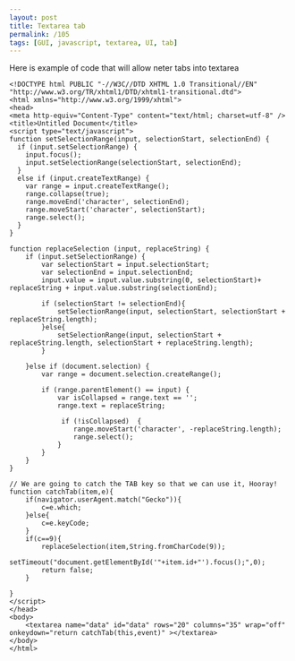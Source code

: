 ```yaml
---
layout: post
title: Textarea tab
permalink: /105
tags: [GUI, javascript, textarea, UI, tab]
---
```


Here is example of code that will allow neter tabs into textarea

    <!DOCTYPE html PUBLIC "-//W3C//DTD XHTML 1.0 Transitional//EN" "http://www.w3.org/TR/xhtml1/DTD/xhtml1-transitional.dtd">
    <html xmlns="http://www.w3.org/1999/xhtml">
    <head>
    <meta http-equiv="Content-Type" content="text/html; charset=utf-8" />
    <title>Untitled Document</title>
    <script type="text/javascript">
    function setSelectionRange(input, selectionStart, selectionEnd) {
      if (input.setSelectionRange) {
        input.focus();
        input.setSelectionRange(selectionStart, selectionEnd);
      }
      else if (input.createTextRange) {
        var range = input.createTextRange();
        range.collapse(true);
        range.moveEnd('character', selectionEnd);
        range.moveStart('character', selectionStart);
        range.select();
      }
    }

    function replaceSelection (input, replaceString) {
        if (input.setSelectionRange) {
            var selectionStart = input.selectionStart;
            var selectionEnd = input.selectionEnd;
            input.value = input.value.substring(0, selectionStart)+ replaceString + input.value.substring(selectionEnd);

            if (selectionStart != selectionEnd){
                setSelectionRange(input, selectionStart, selectionStart +   replaceString.length);
            }else{
                setSelectionRange(input, selectionStart + replaceString.length, selectionStart + replaceString.length);
            }

        }else if (document.selection) {
            var range = document.selection.createRange();

            if (range.parentElement() == input) {
                var isCollapsed = range.text == '';
                range.text = replaceString;

                 if (!isCollapsed)  {
                    range.moveStart('character', -replaceString.length);
                    range.select();
                }
            }
        }
    }

    // We are going to catch the TAB key so that we can use it, Hooray!
    function catchTab(item,e){
        if(navigator.userAgent.match("Gecko")){
            c=e.which;
        }else{
            c=e.keyCode;
        }
        if(c==9){
            replaceSelection(item,String.fromCharCode(9));
            setTimeout("document.getElementById('"+item.id+"').focus();",0);
            return false;
        }

    }
    </script>
    </head>
    <body>
        <textarea name="data" id="data" rows="20" columns="35" wrap="off" onkeydown="return catchTab(this,event)" ></textarea>
    </body>
    </html>
